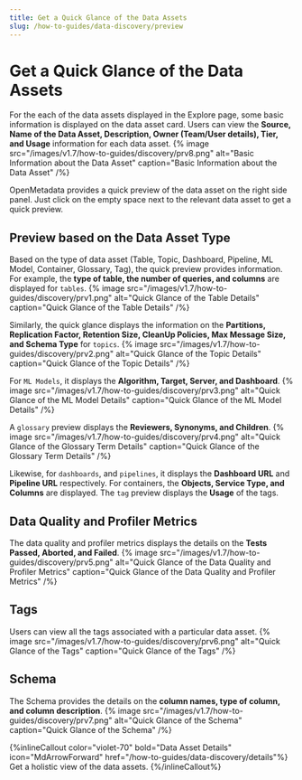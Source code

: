 ```yaml
---
title: Get a Quick Glance of the Data Assets
slug: /how-to-guides/data-discovery/preview
---
```


# Get a Quick Glance of the Data Assets

For the each of the data assets displayed in the Explore page, some basic information is displayed on the data asset card. Users can view the **Source, Name of the Data Asset, Description, Owner (Team/User details), Tier, and Usage** information for each data asset.
{% image
src="/images/v1.7/how-to-guides/discovery/prv8.png"
alt="Basic Information about the Data Asset"
caption="Basic Information about the Data Asset"
/%}

OpenMetadata provides a quick preview of the data asset on the right side panel. Just click on the empty space next to the relevant data asset to get a quick preview. 

## Preview based on the Data Asset Type
Based on the type of data asset (Table, Topic, Dashboard, Pipeline, ML Model, Container, Glossary, Tag), the quick preview provides information. For example, the **type of table, the number of queries, and columns** are displayed for `tables`.
{% image
src="/images/v1.7/how-to-guides/discovery/prv1.png"
alt="Quick Glance of the Table Details"
caption="Quick Glance of the Table Details"
/%}

Similarly, the quick glance displays the information on the **Partitions, Replication Factor, Retention Size, CleanUp Policies, Max Message Size, and Schema Type** for `topics`.
{% image
src="/images/v1.7/how-to-guides/discovery/prv2.png"
alt="Quick Glance of the Topic Details"
caption="Quick Glance of the Topic Details"
/%}

For `ML Models`, it displays the **Algorithm, Target, Server, and Dashboard**.
{% image
src="/images/v1.7/how-to-guides/discovery/prv3.png"
alt="Quick Glance of the ML Model Details"
caption="Quick Glance of the ML Model Details"
/%}

A `glossary` preview displays the **Reviewers, Synonyms, and Children**.
{% image
src="/images/v1.7/how-to-guides/discovery/prv4.png"
alt="Quick Glance of the Glossary Term Details"
caption="Quick Glance of the Glossary Term Details"
/%}

Likewise, for `dashboards`, and `pipelines`, it displays the **Dashboard URL** and **Pipeline URL** respectively. For containers, the **Objects, Service Type, and Columns** are displayed. The `tag` preview displays the **Usage** of the tags.

## Data Quality and Profiler Metrics

The data quality and profiler metrics displays the details on the **Tests Passed, Aborted, and Failed**.
{% image
src="/images/v1.7/how-to-guides/discovery/prv5.png"
alt="Quick Glance of the Data Quality and Profiler Metrics"
caption="Quick Glance of the Data Quality and Profiler Metrics"
/%}

## Tags

Users can view all the tags associated with a particular data asset.
{% image
src="/images/v1.7/how-to-guides/discovery/prv6.png"
alt="Quick Glance of the Tags"
caption="Quick Glance of the Tags"
/%}

## Schema

The Schema provides the details on the **column names, type of column, and column description**.
{% image
src="/images/v1.7/how-to-guides/discovery/prv7.png"
alt="Quick Glance of the Schema"
caption="Quick Glance of the Schema"
/%}

{%inlineCallout
  color="violet-70"
  bold="Data Asset Details"
  icon="MdArrowForward"
  href="/how-to-guides/data-discovery/details"%}
  Get a holistic view of the data assets.
{%/inlineCallout%}